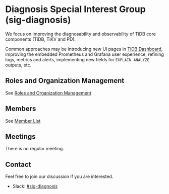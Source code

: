 # Diagnosis Special Interest Group (sig-diagnosis)

We focus on improving the diagnosability and observability of TiDB core components (TiDB, TiKV and PD).

Common approaches may be introducing new UI pages in [TiDB Dashboard](https://github.com/pingcap-incubator/tidb-dashboard), improving the embedded Prometheus and Grafana user experience, refining logs, metrics and alerts, implementing new fields for `EXPLAIN ANALYZE` outputs, etc.

## Roles and Organization Management

See [Roles and Organization Management](./roles-and-organization-management.md)

## Members

See [Member List](https://contributor.tidb.io/sig/diagnosis)

## Meetings

There is no regular meeting.

## Contact

Feel free to join our discussion if you are interested.

- Slack: [#sig-diagnosis](https://slack.tidb.io/invite?team=tidb-community&channel=sig-diagnosis&ref=github_sig)
